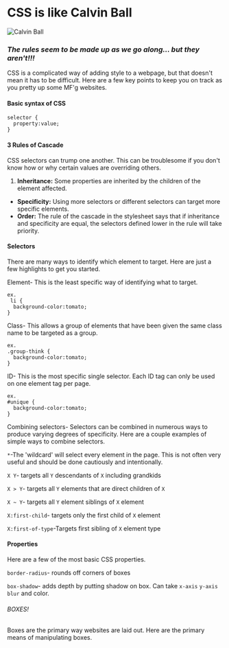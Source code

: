 # CSS is like Calvin Ball
![Calvin Ball](http://teecraze.com/images/fury/calvinball.jpg)
  ### _The rules seem to be made up as we go along... but they aren't!!!_

CSS is a complicated way of adding style to a webpage, but that doesn't mean it has to be difficult.  Here are a few key points to keep you on track as you pretty up some MF'g websites.

#### Basic syntax of CSS

```
selector {
  property:value;
}
```
####  3 Rules of Cascade
CSS selectors can trump one another.  This can be troublesome if you don't know how or why certain values are overriding others.
  1. **Inheritance:** Some properties are inherited by the children of the element affected.
  - **Specificity:** Using more selectors or different selectors can target more specific elements.  
  - **Order:** The rule of the cascade in the stylesheet says that if inheritance and specificity are equal, the selectors defined lower in the rule will take priority.

####  Selectors
There are many ways to identify which element to target.  Here are just a few highlights to get you started.

Element- This is the least specific way of identifying what to target.  
```
ex.
 li {
  background-color:tomato;
}
```

Class- This allows a group of elements that have been given the same class name to be targeted as a group.
```
ex.
.group-think {
  background-color:tomato;
}
```

ID- This is the most specific single selector.  Each ID tag can only be used on one element tag per page.
```
ex.
#unique {
  background-color:tomato;
}
```
Combining selectors- Selectors can be combined in numerous ways to produce varying degrees of specificity.  Here are a couple examples of simple ways to combine selectors.

`*`-The 'wildcard' will select every element in the page.  This is not often very useful and should be done cautiously and intentionally.

`X Y`- targets all `Y` descendants of `X` including grandkids

`X > Y`- targets all `Y` elements that are direct children of `X`

`X ~ Y`- targets all `Y` element siblings of `X` element

`X:first-child`- targets only the first child of `X` element

`X:first-of-type`-Targets first sibling of `X` element type

####  Properties
Here are a few of the most basic CSS properties.

`border-radius`- rounds off corners of boxes

`box-shadow`- adds depth by putting shadow on box.  Can take `x-axis` `y-axis` `blur` and color.


###### BOXES!
Boxes are the primary way websites are laid out.  Here are the primary means of manipulating boxes.
